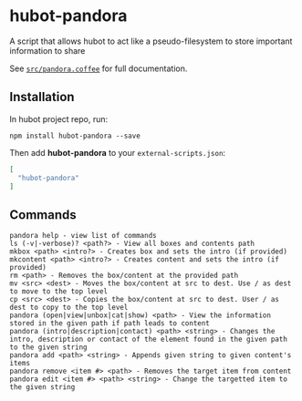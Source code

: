# hubot-pandora

A script that allows hubot to act like a pseudo-filesystem to store important information to share

See [`src/pandora.coffee`](src/pandora.coffee) for full documentation.

## Installation

In hubot project repo, run:

`npm install hubot-pandora --save`

Then add **hubot-pandora** to your `external-scripts.json`:

```json
[
  "hubot-pandora"
]
```

## Commands

```
pandora help - view list of commands
ls (-v|-verbose)? <path?> - View all boxes and contents path
mkbox <path> <intro?> - Creates box and sets the intro (if provided)
mkcontent <path> <intro?> - Creates content and sets the intro (if provided)
rm <path> - Removes the box/content at the provided path
mv <src> <dest> - Moves the box/content at src to dest. Use / as dest to move to the top level
cp <src> <dest> - Copies the box/content at src to dest. User / as dest to copy to the top level
pandora (open|view|unbox|cat|show) <path> - View the information stored in the given path if path leads to content
pandora (intro|description|contact) <path> <string> - Changes the intro, description or contact of the element found in the given path to the given string
pandora add <path> <string> - Appends given string to given content's items
pandora remove <item #> <path> - Removes the target item from content
pandora edit <item #> <path> <string> - Change the targetted item to the given string
```
